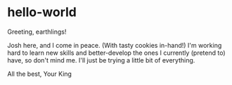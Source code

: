 # hello-world

Greeting, earthlings!

Josh here, and I come in peace. (With tasty cookies in-hand!)
I'm working hard to learn new skills and better-develop the
ones I currently (pretend to) have, so don't mind me.
I'll just be trying a little bit of everything.

All the best,
Your King
